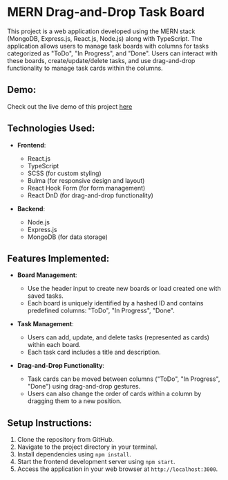 # MERN Drag-and-Drop Task Board

This project is a web application developed using the MERN stack (MongoDB, Express.js, React.js, Node.js) along with TypeScript. The application allows users to manage task boards with columns for tasks categorized as "ToDo", "In Progress", and "Done". Users can interact with these boards, create/update/delete tasks, and use drag-and-drop functionality to manage task cards within the columns.

## Demo:
Check out the live demo of this project [here](https://taskmanager-lvey.onrender.com)

## Technologies Used:
- **Frontend**:
  - React.js
  - TypeScript
  - SCSS (for custom styling)
  - Bulma (for responsive design and layout)
  - React Hook Form (for form management)
  - React DnD (for drag-and-drop functionality)

- **Backend**:
  - Node.js
  - Express.js
  - MongoDB (for data storage)

## Features Implemented:
- **Board Management**:
  - Use the header input to create new boards or load created one with saved tasks.
  - Each board is uniquely identified by a hashed ID and contains predefined columns: "ToDo", "In Progress", "Done".

- **Task Management**:
  - Users can add, update, and delete tasks (represented as cards) within each board.
  - Each task card includes a title and description.

- **Drag-and-Drop Functionality**:
  - Task cards can be moved between columns ("ToDo", "In Progress", "Done") using drag-and-drop gestures.
  - Users can also change the order of cards within a column by dragging them to a new position.

## Setup Instructions:
1. Clone the repository from GitHub.
2. Navigate to the project directory in your terminal.
3. Install dependencies using `npm install`.
6. Start the frontend development server using `npm start`.
7. Access the application in your web browser at `http://localhost:3000`.
